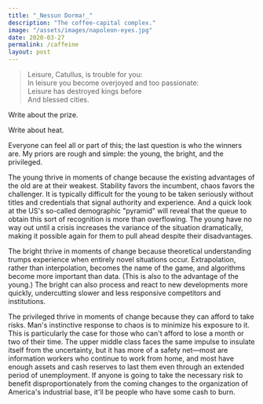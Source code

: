 ```yaml
---
title: "_Nessun Dorma!_"
description: "The coffee-capital complex."
image: "/assets/images/napoleon-eyes.jpg"
date: 2020-03-27
permalink: /caffeine
layout: post
---
```


> Leisure, Catullus, is trouble for you: \
> In leisure you become overjoyed and too passionate: \
> Leisure has destroyed kings before \
> And blessed cities.

Write about the prize.

Write about heat.

Everyone can feel all or part of this; the last question is who the winners are. My priors are rough and simple: the young, the bright, and the privileged.

The young thrive in moments of change because the existing advantages of the old are at their weakest. Stability favors the incumbent, chaos favors the challenger. It is typically difficult for the young to be taken seriously without titles and credentials that signal authority and experience. And a quick look at the US's so-called demographic "pyramid" will reveal that the queue to obtain this sort of recognition is more than overflowing. The young have no way out until a crisis increases the variance of the situation dramatically, making it possible again for them to pull ahead despite their disadvantages.

The bright thrive in moments of change because theoretical understanding trumps experience when entirely novel situations occur. Extrapolation, rather than interpolation, becomes the name of the game, and algorithms become more important than data. (This is also to the advantage of the young.) The bright can also process and react to new developments more quickly, undercutting slower and less responsive competitors and institutions.

The privileged thrive in moments of change because they can afford to take risks. Man's instinctive response to chaos is to minimize his exposure to it. This is particularly the case for those who can't afford to lose a month or two of their time. The upper middle class faces the same impulse to insulate itself from the uncertainty, but it has more of a safety net—most are information workers who continue to work from home, and most have enough assets and cash reserves to last them even through an extended period of unemployment. If anyone is going to take the necessary risk to benefit disproportionately from the coming changes to the organization of America's industrial base, it'll be people who have some cash to burn.
